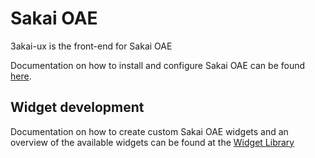 # Sakai OAE

3akai-ux is the front-end for Sakai OAE

Documentation on how to install and configure Sakai OAE can be found [here](https://github.com/sakaiproject/Hilary).

## Widget development

Documentation on how to create custom Sakai OAE widgets and an overview of the available widgets can be found at the [Widget Library](http://oae-widgets.sakaiproject.org/)
